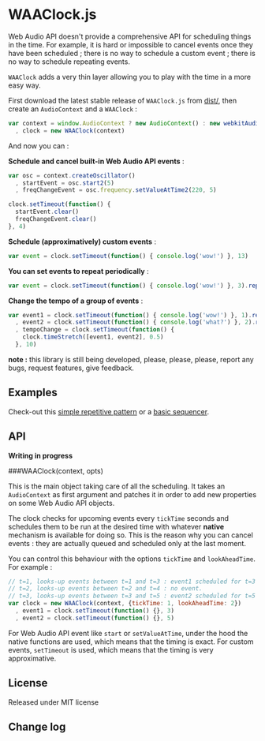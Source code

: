 WAAClock.js
=============

Web Audio API doesn't provide a comprehensive API for scheduling things in the time. For example, it is hard or impossible to cancel events once they have been scheduled ; there is no way to schedule a custom event ; there is no way to schedule repeating events.

`WAAClock` adds a very thin layer allowing you to play with the time in a more easy way.

First download the latest stable release of `WAAClock.js` from [dist/](https://github.com/sebpiq/WAAClock.js/tree/master/dist), then create an `AudioContext` and a `WAAClock` :

```javascript
var context = window.AudioContext ? new AudioContext() : new webkitAudioContext()
  , clock = new WAAClock(context)
```

And now you can :

**Schedule and cancel built-in Web Audio API events** :

```javascript
var osc = context.createOscillator()
  , startEvent = osc.start2(5)
  , freqChangeEvent = osc.frequency.setValueAtTime2(220, 5)

clock.setTimeout(function() {
  startEvent.clear()
  freqChangeEvent.clear()
}, 4)
```

**Schedule (approximatively) custom events** :

```javascript
var event = clock.setTimeout(function() { console.log('wow!') }, 13)
```

**You can set events to repeat periodically** :

```javascript
var event = clock.setTimeout(function() { console.log('wow!') }, 3).repeat(2)
```

**Change the tempo of a group of events** :

```javascript
var event1 = clock.setTimeout(function() { console.log('wow!') }, 1).repeat(2)
  , event2 = clock.setTimeout(function() { console.log('what?') }, 2).repeat(2)
  , tempoChange = clock.setTimeout(function() {
    clock.timeStretch([event1, event2], 0.5)
  }, 10)
```

**note :** this library is still being developed, please, please, please, report any bugs, request features, give feedback.

Examples
---------

Check-out this [simple repetitive pattern](http://sebpiq.github.io/WAAClock.js/tempoChange.html) or a [basic sequencer](http://sebpiq.github.io/WAAClock.js/beatSequence.html).

API
----

**Writing in progress**

###WAAClock(context, opts)

This is the main object taking care of all the scheduling. It takes an `AudioContext` as first argument and patches it in order to add new properties on some Web Audio API objects.

The clock checks for upcoming events every `tickTime` seconds and schedules them to be run at the desired time with whatever **native** mechanism is available for doing so.
This is the reason why you can cancel events : they are actually queued and scheduled only at the last moment.

You can control this behaviour with the options `tickTime` and `lookAheadTime`. For example :

```javascript
// t=1, looks-up events between t=1 and t=3 : event1 scheduled for t=3 and can't be canceled anymore.
// t=2, looks-up events between t=2 and t=4 : no event.
// t=3, looks-up events between t=3 and t=5 : event2 scheduled for t=5 and can't be canceled anymore.
var clock = new WAAClock(context, {tickTime: 1, lookAheadTime: 2})
  , event1 = clock.setTimeout(function() {}, 3)
  , event2 = clock.setTimeout(function() {}, 5)
```



For Web Audio API event like `start` or `setValueAtTime`, under the hood the native functions are used, which means that the timing is exact.
For custom events, `setTimeout` is used, which means that the timing is very approximative.


License
--------

Released under MIT license

Change log
-----------

